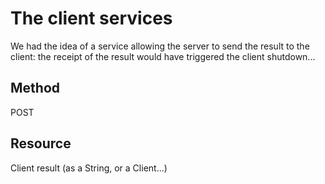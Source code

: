 # The client services
We had the idea of a service allowing the server to send the result to the client: the receipt of the result would have triggered the client shutdown...

## Method
POST

## Resource
Client result (as a String, or a Client...)
